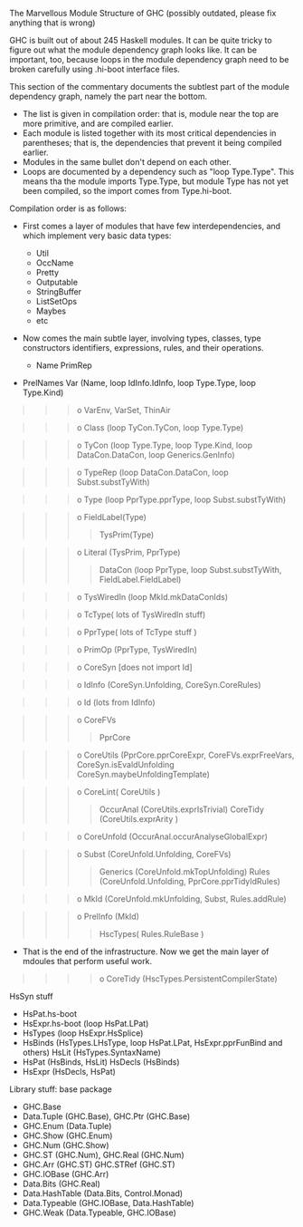 
The Marvellous Module Structure of GHC (possibly outdated, please fix anything that is wrong)


GHC is built out of about 245 Haskell modules. It can be quite tricky to figure out what the module dependency graph looks like. It can be important, too, because loops in the module dependency graph need to be broken carefully using .hi-boot interface files.


This section of the commentary documents the subtlest part of the module dependency graph, namely the part near the bottom.

- The list is given in compilation order: that is, module near the top are more primitive, and are compiled earlier.
- Each module is listed together with its most critical dependencies in parentheses; that is, the dependencies that prevent it being compiled earlier.
- Modules in the same bullet don't depend on each other.
- Loops are documented by a dependency such as "loop Type.Type". This means tha the module imports Type.Type, but module Type has not yet been compiled, so the import comes from Type.hi-boot. 


Compilation order is as follows:

- First comes a layer of modules that have few interdependencies, and which implement very basic data types:

  - Util
  - OccName
  - Pretty
  - Outputable
  - StringBuffer
  - ListSetOps
  - Maybes
  - etc 

- Now comes the main subtle layer, involving types, classes, type constructors identifiers, expressions, rules, and their operations.

  - Name
    PrimRep

- PrelNames
  Var (Name, loop IdInfo.IdInfo, loop Type.Type, loop Type.Kind)

> > >
> > > o VarEnv, VarSet, ThinAir

> > >
> > > o Class (loop TyCon.TyCon, loop Type.Type)

> > >
> > > o TyCon (loop Type.Type, loop Type.Kind, loop DataCon.DataCon, loop Generics.GenInfo)

> > >
> > > o TypeRep (loop DataCon.DataCon, loop Subst.substTyWith)

> > >
> > > o Type (loop PprType.pprType, loop Subst.substTyWith)

> > >
> > > o FieldLabel(Type)
> > >
> > > >
> > > > TysPrim(Type)

> > >
> > > o Literal (TysPrim, PprType)
> > >
> > > >
> > > > DataCon (loop PprType, loop Subst.substTyWith, FieldLabel.FieldLabel)

> > >
> > > o TysWiredIn (loop MkId.mkDataConIds)

> > >
> > > o TcType( lots of TysWiredIn stuff)

> > >
> > > o PprType( lots of TcType stuff )

> > >
> > > o PrimOp (PprType, TysWiredIn)

> > >
> > > o CoreSyn \[does not import Id\]

> > >
> > > o IdInfo (CoreSyn.Unfolding, CoreSyn.CoreRules)

> > >
> > > o Id (lots from IdInfo)

> > >
> > > o CoreFVs
> > >
> > > >
> > > > PprCore

> > >
> > > o CoreUtils (PprCore.pprCoreExpr, CoreFVs.exprFreeVars, CoreSyn.isEvaldUnfolding CoreSyn.maybeUnfoldingTemplate)

> > >
> > > o CoreLint( CoreUtils )
> > >
> > > >
> > > > OccurAnal (CoreUtils.exprIsTrivial)
> > > > CoreTidy (CoreUtils.exprArity )

> > >
> > > o CoreUnfold (OccurAnal.occurAnalyseGlobalExpr)

> > >
> > > o Subst (CoreUnfold.Unfolding, CoreFVs)
> > >
> > > >
> > > > Generics (CoreUnfold.mkTopUnfolding)
> > > > Rules (CoreUnfold.Unfolding, PprCore.pprTidyIdRules)

> > >
> > > o MkId (CoreUnfold.mkUnfolding, Subst, Rules.addRule)

> > >
> > > o PrelInfo (MkId)
> > >
> > > >
> > > > HscTypes( Rules.RuleBase ) 

- That is the end of the infrastructure. Now we get the main layer of mdoules that perform useful work.

> > > >
> > > > o CoreTidy (HscTypes.PersistentCompilerState) 


HsSyn stuff

- HsPat.hs-boot
- HsExpr.hs-boot (loop HsPat.LPat)
- HsTypes (loop HsExpr.HsSplice)
- HsBinds (HsTypes.LHsType, loop HsPat.LPat, HsExpr.pprFunBind and others) HsLit (HsTypes.SyntaxName)
- HsPat (HsBinds, HsLit) HsDecls (HsBinds)
- HsExpr (HsDecls, HsPat) 


Library stuff: base package

- GHC.Base
- Data.Tuple (GHC.Base), GHC.Ptr (GHC.Base)
- GHC.Enum (Data.Tuple)
- GHC.Show (GHC.Enum)
- GHC.Num (GHC.Show)
- GHC.ST (GHC.Num), GHC.Real (GHC.Num)
- GHC.Arr (GHC.ST) GHC.STRef (GHC.ST)
- GHC.IOBase (GHC.Arr)
- Data.Bits (GHC.Real)
- Data.HashTable (Data.Bits, Control.Monad)
- Data.Typeable (GHC.IOBase, Data.HashTable)
- GHC.Weak (Data.Typeable, GHC.IOBase) 
